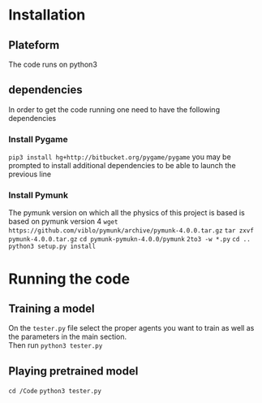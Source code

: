 # Installation

## Plateform
The code runs on python3

## dependencies
In order to get the code running one need to have the following dependencies

### Install Pygame
`pip3 install hg+http://bitbucket.org/pygame/pygame`
you may be prompted to install additional dependencies to be able to launch the previous line

### Install Pymunk
The pymunk version on which all the physics of this project is based is based on pymunk version 4
`wget https://github.com/viblo/pymunk/archive/pymunk-4.0.0.tar.gz`
`tar zxvf pymunk-4.0.0.tar.gz`
`cd pymunk-pymukn-4.0.0/pymunk`
`2to3 -w *.py`
`cd ..` `python3 setup.py install`

# Running the code

## Training a model
On the `tester.py` file select the proper agents you want to train as well as the parameters in the main section.\
Then run `python3 tester.py`


## Playing pretrained model
`cd /Code`
`python3 tester.py`
